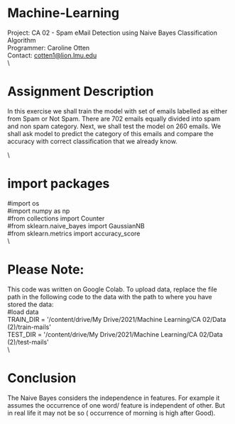 # Machine-Learning
Project: CA 02 - Spam eMail Detection using Naive Bayes Classification Algorithm\
Programmer: Caroline Otten\
Contact: cotten1@lion.lmu.edu\
\
# Assignment Description
In this exercise we shall train the model with set of emails labelled as either from Spam or Not Spam. There are 702 emails equally divided into spam and non spam category. Next, we shall test the model on 260 emails. We shall ask model to predict the category of this emails and compare the accuracy with correct classification that we already know.

\
# import packages 
  #import os\
  #import numpy as np \
  #from collections import Counter \
  #from sklearn.naive_bayes import GaussianNB\
  #from sklearn.metrics import accuracy_score\
  \

# Please Note: 
This code was written on Google Colab. To upload data, replace the file path in the following code to the data with the path to where you have stored the data:\
  #load data\
  TRAIN_DIR = '/content/drive/My Drive/2021/Machine Learning/CA 02/Data (2)/train-mails'\
  TEST_DIR = '/content/drive/My Drive/2021/Machine Learning/CA 02/Data (2)/test-mails'\
\
# Conclusion 
The Naive Bayes considers the independence in features. For example it assumes the occurrence of one word/ feature is independent of other. But in real life it may not be so ( occurrence of morning is high after Good).

